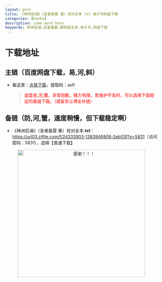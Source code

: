 ```yaml
---
layout: post
title: 《神洲狂澜》〔圣者晨雷 著〕校对全本 txt 电子书网盘下载
categories: [books]
description: some word here
keywords: 神洲狂澜,圣者晨雷,精校版全本,电子书,网盘下载
---
```


# 下载地址

## 主链（百度网盘下载，易,河,斜）

- 看这里：[点我下载](https://pan.baidu.com/s/1iMXUbSbtZQZjDcqDmnWUyw?pwd=asfl)，提取码：asfl

  > <p style="color:red" >度盘易,河,蟹，非常抱歉。精力有限，若维护不及时，可以选择下面稳定的备链下载。（或留言让博主补链）</p>

## 备链（防,河,蟹，速度稍慢，但下载稳定啊）

- 《神洲狂澜》〔圣者晨雷 著〕校对全本.**txt**：<https://url03.ctfile.com/f/24333903-1383846808-2eb03f?p=5831>（访问密码：5831），选择【普通下载】

<div align="center"><img src="https://pic.imgdb.cn/item/6707df6bd29ded1a8ce37031.gif" alt="感谢！！！" width="420px" height="auto"/></div>
